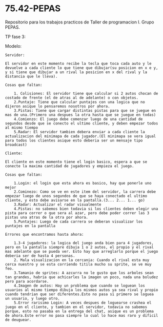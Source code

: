# 75.42-PEPAS
Repositorio para los trabajos practicos de Taller de programacion I. Grupo PEPAS.



TP fase 3:

Modelo:

    Servidor:
	
	El servidor en este momento recibe la tecla que toca cada auto y le devuelve a cada cliente lo que tiene que dibujar(su posicion en x e y, y si tiene que dibujar a un rival la posicion en x del rival y la distancia que le lleva).

	Cosas que faltan:
	
		1. Colisiones: El servidor tiene que calcular si 2 autos chocan de costado de frente (el de atras al de adelante) o con objetos.
		2.Puntaje: Tiene que calcular puntajes con una logica que no dijeron asique lo pensaremos nosotros por ahora.
		3.Pistas: Tiene que cargar distintas pistas para que se juegue en mas de una.(Primero una despues la otra hasta que se juegue en todas)
		4.Comienzo: El juego debe comenzar luego de una cantidad de segundos desde que se conecto el ultimo cliente, y deben empezar todos al mismo tiempo
		5.Radar: El servidor tambien debera enviar a cada cliente la actualizacion del minimapa de cada jugador.(El minimapa se vera igual para todos los clientes asique esto deberia ser un mensaje tipo broadcast)

    Cliente: 

	El cliente en este momento tiene el login basico, espera a que se conecte la maxima cantidad de jugadores y empieza el juego.
		
	Cosas que faltan:
		
		1.Login: el login que esta ahora es basico, hay que ponerle uno mejor
		2.Cominezo: Como se ve en este item del servidor, la carrera debe empezar luego de unos segundos de que se haya conectado el ultimo cliente, y esto debe avisarse en la pantalla.(3... 2... 1... go)
		3.Radar: Actualizar el radar visualmente
		4.Pistas: no sabemos bien todavia si los clientes deben elegir una pista para correr o que sera al azar, pero debe poder correr las 3 pistas una atras de la otra por ahora.
		5.Puntajes: Luego de cada carrera se deberan visualizar los puntajes en la pantalla
	
	Errores que encontramos hasta ahora:

		1.3-4 jugadores: la logica del juego anda bien para 4 jugadores, pero en la pantalla siempre dibuja 1 o 2 autos, el propio y el rival mas adelante que se pueda ver. Esto hay que arreglarlo porque el juego deberia ser de hasta 4 personas.
		2. Mala visualizacion en la cercania: Cuando el rival esta muy cerca nuestro y se esta corriendo titila mucho su sprite, se ve muy feo.	
		3.Tamanio de sprites: A azcurra no le gusto que los arboles sean tan grandes, habria que achicarles la imagen un poco, nada una boludez pero para acordarse.
		4.Imagen de autos: Hay un problema que cuando se loguean los usuarios al mismo tiempo dibuja los mismos autos ya sea rival y propio cuando tendrian que ser diferentes.Esto no pasa si primero se loguea un usuario, y luego otro.
		5.Error rarisimo Login: A veces despues de loguearse crashea el juego en el cliente, y tambien en el servidor, todavia no sabemos porque, esto no pasaba en la entrega del chat, asique es un problema de ahora.Este error no pasa siempre lo cual lo hace mas raro y dificil de deuguear.

